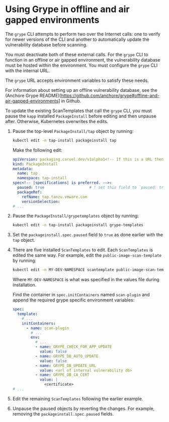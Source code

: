 # Using Grype in offline and air gapped environments

The `grype` CLI attempts to perform two over the Internet calls: one to verify for newer versions of the CLI and another to automatically update the vulnerability database before scanning.

You must deactivate both of these external calls. For the `grype` CLI to function in an offline or air gapped environment, the vulnerability database must be hosted within the environment. You must configure the `grype` CLI with the internal URL.

The `grype` URL accepts environment variables to satisfy these needs.

For information about setting up an offline vulnerability database, see the (Anchore Grype README)[https://github.com/anchore/grype#offline-and-air-gapped-environments] in Github.

To update the existing ScanTemplates that call the `grype` CLI, you must pause the `kapp` installed `PackageInstall` before editing and then unpause after. Otherwise, Kubernetes overwrites the edits.

1. Pause the top-level `PackageInstall/tap` object by running:

    ```bash
    kubectl edit -n tap-install packageinstall tap
    ```

    Make the following edit:

    ```yaml
    apiVersion: packaging.carvel.dev/v1alpha1<!-- If this is a URL then you likely need to present it per xref rules: https://confluence.eng.vmware.com/display/IXCS/Links%2C+Cross-References%2C+and+Citations -->
    kind: PackageInstall
    metadata:
      name: tap
      namespace: tap-install
    spec<!-- |specifications| is preferred. -->:
      paused: true                    # ! set this field to `paused: true`.
      packageRef:
        refName: tap.tanzu.vmware.com
        versionSelection:
    # ...
    ```

1. Pause the `PackageInstall/grypetemplates` object by running:

    ```bash
    kubectl edit -n tap-install packageinstall grype-templates
    ```

1. Set the `packageinstall.spec.paused` field to `true` as done earlier with the `tap` object.

1. There are five installed `ScanTemplates` to edit. Each `ScanTemplates` is edited the same way. For example, edit the `public-image-scan-template` by running:

    ```bash
    kubectl edit -n MY-DEV-NAMESPACE scantemplate public-image-scan-template
    ```

    Where `MY-DEV-NAMESPACE` is what was specified in the values file during installation.

    Find the container in `spec.initContainers` named `scan-plugin` and append the required grype specific environment variables:

    ```yaml
    spec:
      template:
        # ...
        initContainers:
          - name: scan-plugin
            # ...
            env:
              # ...
              - name: GRYPE_CHECK_FOR_APP_UPDATE
                value: false
              - name: GRYPE_DB_AUTO_UPDATE
                value: false
              - name: GRYPE_DB_UPDATE_URL
                value: <url of internal vulnerability db>
              - name: GRYPE_DB_CA_CERT
                value: |
                  <certificate>
    # ...
    ```

1. Edit the remaining `ScanTemplates` following the earlier example.

1. Unpause the paused objects by reverting the changes. For example, removing the `packageinstall.spec.paused` fields.
